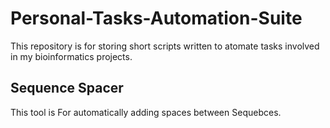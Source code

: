 # Personal-Tasks-Automation-Suite

This repository is for storing short scripts written to atomate tasks involved in my bioinformatics projects.

## Sequence Spacer
This tool is For automatically adding spaces between Sequebces.

